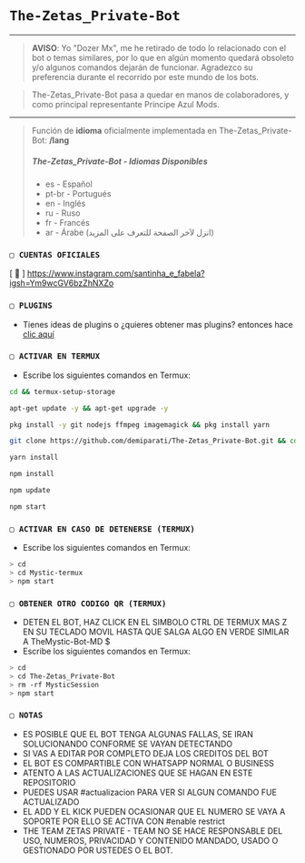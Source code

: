 # `The-Zetas_Private-Bot` 

------------------
> **AVISO**: Yo "Dozer Mx", me he retirado de todo lo relacionado con el bot o temas similares, por lo que en algún momento quedará obsoleto y/o algunos comandos dejarán de funcionar. Agradezco su preferencia durante el recorrido por este mundo de los bots.

> The-Zetas_Private-Bot pasa a quedar en manos de colaboradores, y como principal representante Principe Azul Mods.
------------------

> Función de **idioma** oficialmente implementada en The-Zetas_Private-Bot: **/lang**
> ##### **The-Zetas_Private-Bot - Idiomas Disponibles**
> - es - Español
> - pt-br - Portugués
> - en - Inglés
> - ru - Ruso
> - fr - Francés
> - ar - Árabe (انزل لآخر الصفحة للتعرف على المزيد) 

### `▢ CUENTAS OFICIALES`

[ 🔗 ] https://www.instagram.com/santinha_e_fabela?igsh=Ym9wcGV6bzZhNXZo


### `▢ PLUGINS`
- Tienes ideas de plugins o ¿quieres obtener mas plugins? entonces hace [clic aquí](https://github.com/theh2so4/Mystic-Plugins)


### `▢ ACTIVAR EN TERMUX` 
- Escribe los siguientes comandos en Termux:
```bash
cd && termux-setup-storage
```

```bash
apt-get update -y && apt-get upgrade -y
```

```bash
pkg install -y git nodejs ffmpeg imagemagick && pkg install yarn 
```

```bash
git clone https://github.com/demiparati/The-Zetas_Private-Bot.git && cd The-Zetas_Private-Bot
```

```bash
yarn install
```

```bash
npm install
```

```bash
npm update
```

```bash
npm start
```

### `▢ ACTIVAR EN CASO DE DETENERSE (TERMUX)`
- Escribe los siguientes comandos en Termux:
```bash
> cd 
> cd Mystic-termux
> npm start
```

### `▢ OBTENER OTRO CODIGO QR (TERMUX)`
- DETEN EL BOT, HAZ CLICK EN EL SIMBOLO CTRL DE TERMUX MAS Z EN SU TECLADO MOVIL HASTA QUE SALGA ALGO EN VERDE SIMILAR A TheMystic-Bot-MD $
- Escribe los siguientes comandos en Termux:
```bash
> cd 
> cd The-Zetas_Private-Bot
> rm -rf MysticSession
> npm start
```
### `▢ NOTAS`
- ES POSIBLE QUE EL BOT TENGA ALGUNAS FALLAS, SE IRAN SOLUCIONANDO CONFORME SE VAYAN DETECTANDO
- SI VAS A EDITAR POR COMPLETO DEJA LOS CREDITOS DEL BOT 
- EL BOT ES COMPARTIBLE CON WHATSAPP NORMAL O BUSINESS
- ATENTO A LAS ACTUALIZACIONES QUE SE HAGAN EN ESTE REPOSITORIO
- PUEDES USAR #actualizacion PARA VER SI ALGUN COMANDO FUE ACTUALIZADO
- EL ADD Y EL KICK PUEDEN OCASIONAR QUE EL NUMERO SE VAYA A SOPORTE POR ELLO SE ACTIVA CON #enable restrict 
- THE TEAM ZETAS PRIVATE - TEAM NO SE HACE RESPONSABLE DEL USO, NUMEROS, PRIVACIDAD Y CONTENIDO MANDADO, USADO O GESTIONADO POR USTEDES O EL BOT.
